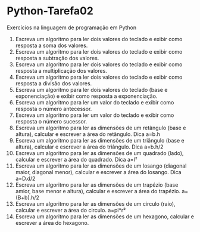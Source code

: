 # Python-Tarefa02

Exercícios na linguagem de programação em Python

1) Escreva um algoritmo para ler dois valores do teclado e exibir como resposta a soma dos valores.
2) Escreva um algoritmo para ler dois valores do teclado e exibir como resposta a subtração dos valores.
3) Escreva um algoritmo para ler dois valores do teclado e exibir como resposta a multiplicação dos valores.
4) Escreva um algoritmo para ler dois valores do teclado e exibir como resposta a divisão dos valores.
5) Escreva um algoritmo para ler dois valores do teclado (base e exponenciação) e exibir como resposta a exponenciação.
6) Escreva um algoritmo para ler um valor do teclado e exibir como resposta o número antecessor.
7) Escreva um algoritmo para ler um valor do teclado e exibir como resposta o número sucessor.
8) Escreva um algoritmo para ler as dimensões de um retângulo (base e altura), calcular e escrever a área do retângulo. Dica a=b.h
9) Escreva um algoritmo para ler as dimensões de um triângulo (base e altura), calcular e escrever a área do triângulo. Dica a=b.h/2
10) Escreva um algoritmo para ler as dimensões de um quadrado (lado), calcular e escrever a área do quadrado. Dica a=l²
11) Escreva um algoritmo para ler as dimensões de um losango (diagonal maior, diagonal menor), calcular e escrever a área do losango. Dica a=D.d/2
12) Escreva um algoritmo para ler as dimensões de um trapézio (base amior, base menor e altura), calcular e escrever a área do trapézio. a=(B+b).h/2
13) Escreva um algoritmo para ler as dimensões de um circulo (raio), calcular e escrever a área do circulo. a=pi*r²
14) Escreva um algoritmo para ler as dimensões de um hexagono, calcular e escrever a área do hexagono.
